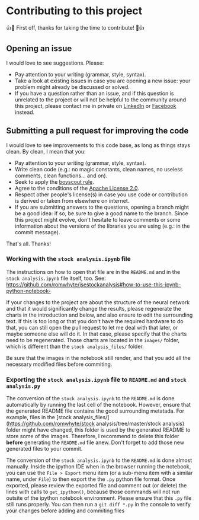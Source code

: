 # Contributing to this project

:+1::tada: First off, thanks for taking the time to contribute! :tada::+1:


## Opening an issue

I would love to see suggestions. Please:
- Pay attention to your writing (grammar, style, syntax).
- Take a look at existing issues in case you are opening a new issue: your problem might already be discussed or solved.
- If you have a question rather than an issue, and if this question is unrelated to the project or will not be helpful to the community around this project, please contact me in private on [LinkedIn](https://www.linkedin.com/in/chevalierg/) or [Facebook](https://www.facebook.com/Guillaume.Chevalier.Che) instead.


## Submitting a pull request for improving the code

I would love to see improvements to this code base, as long as things stays clean. By clean, I mean that you: 
- Pay attention to your writing (grammar, style, syntax).
- Write clean code (e.g.: no magic constants, clean names, no useless comments, clean functions... and on).
- Seek to apply the [boyscout rule](http://programmer.97things.oreilly.com/wiki/index.php/The_Boy_Scout_Rule).
- Agree to the conditions of the [Apache License 2.0](https://github.com/romwhyte/jsestockanalysis/blob/master/LICENSE).
- Respect other people's license(s) in case you use code or contribution is derived or taken from elsewhere on internet.
- If you are submitting answers to the questions, opening a branch might be a good idea: if so, be sure to give a good name to the branch. Since this project might evolve, don't hesitate to leave comments or some information about the versions of the libraries you are using (e.g.: in the commit message). 

That's all. Thanks! 


### Working with the `stock analysis.ipynb` file

The instructions on how to open that file are in the `README.md` and in the `stock analysis.ipynb` file itself, too. See: https://github.com/romwhyte/jsestockanalysis#how-to-use-this-ipynb-python-notebook-

If your changes to the project are about the structure of the neural network and that it would significantly change the results, please regenerate the charts in the introduction and below, and also ensure to edit the surrounding text. If this is too long or that you don't have the required hardware to do that, you can still open the pull request to let me deal with that later, or maybe someone else will do it. In that case, please specify that the charts need to be regenerated. Those charts are located in the `images/` folder, which is different than the `stock analysis_files/` folder. 

Be sure that the images in the notebook still render, and that you add all the necessary modified files before commiting. 

### Exporting the `stock analysis.ipynb` file to `README.md` and `stock analysis.py`

The conversion of the `stock analysis.ipynb` to the `README.md` is done automatically by running the last cell of the notebook. 
However, ensure that the generated README file contains the good surrounding metatada. For example, files in the [stock analysis_files/](https://github.com/romwhyte/stock analysis/tree/master/stock analysis) folder might have changed, this folder is used by the generated README to store some of the images. Therefore, I recommend to delete this folder **before** generating the `README.md` file anew. Don't forget to add those new generated files to your commit. 

The conversion of the `stock analysis.ipynb` to the `README.md` is done almost manually. Inside the ipython IDE when in the browser running the notebook, you can use the `File > Export` menu item (or a sub-menu item with a similar name, under `File`) to then export the the `.py` python file format. Once exported, please review the exported file and comment out (or delete) the lines with calls to `get_ipython()`, because those commands will not run outsite of the ipython notebook environment. Please ensure that this `.py` file still runs properly. You can then run a `git diff *.py` in the console to verify your changes before adding and commiting files